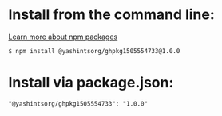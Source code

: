 # Install from the command line:

[Learn more about npm packages](https://docs.github.com/articles/configuring-npm-for-use-with-github-package-registry/)

`$ npm install @yashintsorg/ghpkg1505554733@1.0.0`

# Install via package.json:

`"@yashintsorg/ghpkg1505554733": "1.0.0"`

